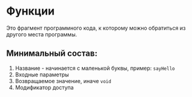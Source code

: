 # Функции

Это фрагмент программного кода, к которому можно обратиться из другого места программы.

Минимальный состав:
-

1. Название - начинается с маленькой буквы, пример: `sayHello`
2. Входные параметры
3. Возвращаемое значение, иначе `void`
4. Модификатор доступа
